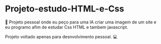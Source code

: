 ﻿# Projeto-estudo-HTML-e-Css
📝 Projeto pessoal onde eu peço para uma IA criar uma imagem de um site e eu programo afim de estudar Css HTML e tambem javascript. 

Projeto voltado apenas para desnvolvimento pessoal. 💻
